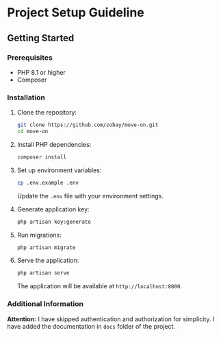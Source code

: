 # Project Setup Guideline

## Getting Started

### Prerequisites
- PHP 8.1 or higher
- Composer


### Installation

1. Clone the repository:
    ```sh
    git clone https://github.com/zobay/move-on.git
    cd move-on
    ```

2. Install PHP dependencies:
    ```sh
    composer install
    ```

3. Set up environment variables:
    ```sh
    cp .env.example .env
    ```
   Update the `.env` file with your environment settings.

4. Generate application key:
    ```sh
    php artisan key:generate
    ```

5. Run migrations:
    ```sh
    php artisan migrate
    ```

6. Serve the application:
    ```sh
    php artisan serve
    ```
   The application will be available at `http://localhost:8000`.

### Additional Information

**Attention:** I have skipped authentication and authorization for simplicity. I have added the documentation in `docs` folder of the project.
